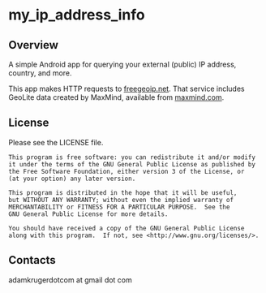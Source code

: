 my_ip_address_info
==================

Overview
------------------

A simple Android app for querying your external (public) IP address, country, and more.

This app makes HTTP requests to [freegeoip.net](http://freegeoip.net/). That service includes GeoLite data created by MaxMind, available from [maxmind.com](http://www.maxmind.com/).

License
------------------

Please see the LICENSE file.

```
This program is free software: you can redistribute it and/or modify
it under the terms of the GNU General Public License as published by
the Free Software Foundation, either version 3 of the License, or
(at your option) any later version.

This program is distributed in the hope that it will be useful,
but WITHOUT ANY WARRANTY; without even the implied warranty of
MERCHANTABILITY or FITNESS FOR A PARTICULAR PURPOSE.  See the
GNU General Public License for more details.

You should have received a copy of the GNU General Public License
along with this program.  If not, see <http://www.gnu.org/licenses/>.
```

Contacts
------------------

adamkrugerdotcom at gmail dot com

